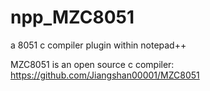 # npp_MZC8051
a 8051 c compiler plugin within notepad++

MZC8051 is an open source c compiler: 
https://github.com/Jiangshan00001/MZC8051
